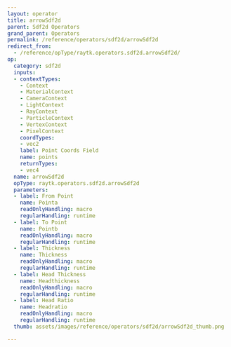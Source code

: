 ```yaml
---
layout: operator
title: arrowSdf2d
parent: Sdf2d Operators
grand_parent: Operators
permalink: /reference/operators/sdf2d/arrowSdf2d
redirect_from:
  - /reference/opType/raytk.operators.sdf2d.arrowSdf2d/
op:
  category: sdf2d
  inputs:
  - contextTypes:
    - Context
    - MaterialContext
    - CameraContext
    - LightContext
    - RayContext
    - ParticleContext
    - VertexContext
    - PixelContext
    coordTypes:
    - vec2
    label: Point Coords Field
    name: points
    returnTypes:
    - vec4
  name: arrowSdf2d
  opType: raytk.operators.sdf2d.arrowSdf2d
  parameters:
  - label: From Point
    name: Pointa
    readOnlyHandling: macro
    regularHandling: runtime
  - label: To Point
    name: Pointb
    readOnlyHandling: macro
    regularHandling: runtime
  - label: Thickness
    name: Thickness
    readOnlyHandling: macro
    regularHandling: runtime
  - label: Head Thickness
    name: Headthickness
    readOnlyHandling: macro
    regularHandling: runtime
  - label: Head Ratio
    name: Headratio
    readOnlyHandling: macro
    regularHandling: runtime
  thumb: assets/images/reference/operators/sdf2d/arrowSdf2d_thumb.png

---
```

